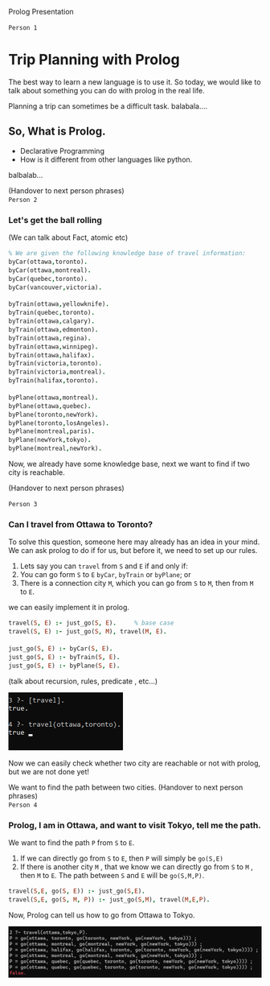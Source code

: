 Prolog Presentation  

```Person 1```
# Trip Planning with Prolog

The best way to learn a new language is to use it. So today, we would like to talk about something you can do with prolog in the real life. 

Planning a trip can sometimes be a difficult task. balabala....

## So, What is Prolog.
* Declarative Programming
* How is it different from other languages like python. 


balbalab...

(Handover to next person phrases)  
`Person 2`
### Let's get the ball rolling

(We can talk about Fact, atomic  etc)

```Prolog
% We are given the following knowledge base of travel information:
byCar(ottawa,toronto).
byCar(ottawa,montreal).
byCar(quebec,toronto).
byCar(vancouver,victoria).

byTrain(ottawa,yellowknife).
byTrain(quebec,toronto).
byTrain(ottawa,calgary).
byTrain(ottawa,edmonton).
byTrain(ottawa,regina).
byTrain(ottawa,winnipeg).
byTrain(ottawa,halifax).
byTrain(victoria,toronto).
byTrain(victoria,montreal).
byTrain(halifax,toronto).

byPlane(ottawa,montreal).
byPlane(ottawa,quebec).
byPlane(toronto,newYork).
byPlane(toronto,losAngeles).
byPlane(montreal,paris).
byPlane(newYork,tokyo).
byPlane(montreal,newYork).

```

Now, we already have some knowledge base, next we want to find if two city is reachable.

(Handover to next person phrases)

`Person 3`
### Can I travel from Ottawa to Toronto?

To solve this question, someone here may already has an idea in your mind.  We can ask prolog to do if for us, but before it, we need to set up our rules.

1. Lets say you can `travel` from `S` and `E` if and only if:
2. You can go form `S` to `E` `byCar`, `byTrain` or `byPlane`; or
3. There is a connection city `M`, which you can go from `S` to `M`, then from `M` to `E`.

we can easily implement it in prolog.
```Prolog
travel(S, E) :- just_go(S, E).     % base case
travel(S, E) :- just_go(S, M), travel(M, E).

just_go(S, E) :- byCar(S, E).
just_go(S, E) :- byTrain(S, E).
just_go(S, E) :- byPlane(S, E).
```
(talk about recursion, rules, predicate , etc...)  

![](ottawatotoronto.png)

Now we can easily check whether two city are reachable or not with prolog, but we are not done yet!

We want to find the path between two cities.
(Handover to next person phrases)  
`Person 4`

### Prolog, I am in Ottawa, and want to visit Tokyo, tell me the path.

We want to find the path `P`  from  `S` to `E`.

1. If we can directly go from `S` to `E`, then `P` will simply be `go(S,E)`
2. If there is another city  `M` , that we know we can directly go from `S` to `M` , then `M` to `E`. The path between `S` and `E` will be `go(S,M,P)`.


```Prolog
travel(S,E, go(S, E)) :- just_go(S,E).
travel(S,E, go(S, M, P)) :- just_go(S,M), travel(M,E,P).
```

Now, Prolog can tell us how to go from Ottawa to Tokyo.

![](travel.png)